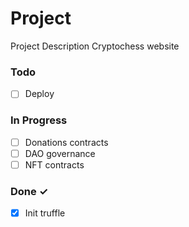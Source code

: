# Project

Project Description
Cryptochess website

### Todo

- [ ] Deploy

### In Progress

- [ ] Donations contracts
- [ ] DAO governance 
- [ ] NFT contracts 

### Done ✓

- [x] Init truffle
